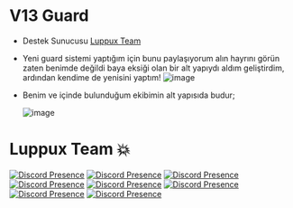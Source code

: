 # V13 Guard
- Destek Sunucusu [Luppux Team](https://discord.gg/luppux)
- Yeni guard sistemi yaptığım için bunu paylaşıyorum alın hayrını görün zaten benimde değildi baya eksiği olan bir alt yapıydı aldım geliştirdim, ardından kendime de yenisini yaptım!
![image](https://github.com/Approval-Denial/Guard-Bot/assets/74969246/53c2f523-62a4-44f5-b8ce-5d277b3eae72)

- Benim ve içinde bulunduğum ekibimin alt yapısıda budur; <p>
![image](https://github.com/Approval-Denial/Guard-Bot/assets/74969246/db44db67-46dc-49b0-8d77-110040948d8d)

  
# Luppux Team 💥
  
[![Discord Presence](https://lanyard-profile-readme.vercel.app/api/852800814808694814?hideDiscrim=true)](https://discord.com/users/852800814808694814)
[![Discord Presence](https://lanyard-profile-readme.vercel.app/api/928259219038302258?theme=light&hideDiscrim=true&hideBadges=false&bg=376074&borderRadius=30px&idleMessage=İletişim%20İçin%20Tıkla)](https://discord.com/users/928259219038302258)
[![Discord Presence](https://lanyard-profile-readme.vercel.app/api/341592492224806914?hideDiscrim=true)](https://discord.com/users/341592492224806914)
[![Discord Presence](https://lanyard-profile-readme.vercel.app/api/852103749228036136?hideDiscrim=true)](https://discord.com/users/852103749228036136)
[![Discord Presence](https://lanyard-profile-readme.vercel.app/api/331878061954039808?hideDiscrim=true)](https://discord.com/users/331878061954039808)
[![Discord Presence](https://lanyard-profile-readme.vercel.app/api/587564522009788426?hideDiscrim=true)](https://discord.com/users/587564522009788426)
[![Discord Presence](https://lanyard-profile-readme.vercel.app/api/136619876407050240?hideDiscrim=true)](https://discord.com/users/136619876407050240)
[![Discord Presence](https://lanyard-profile-readme.vercel.app/api/797096076330795018?hideDiscrim=true)](https://discord.com/users/797096076330795018)
